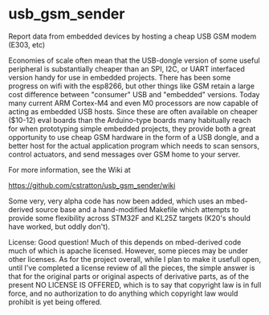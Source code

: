 # usb_gsm_sender
Report data from embedded devices by hosting a cheap USB GSM modem (E303, etc)

Economies of scale often mean that the USB-dongle version of some useful peripheral is substantially cheaper than an SPI, I2C, or UART interfaced version handy for use in embedded projects.  There has been some progress on wifi with the esp8266, but other things like GSM retain a large cost difference between "consumer" USB and "embedded" versions.  Today many current ARM Cortex-M4 and even M0 processors are now capable of acting as embedded USB hosts.  Since these are often available on cheaper ($10-12) eval boards than the Arduino-type boards many habitually reach for when prototyping simple embedded projects, they provide both a great opportunity to use cheap GSM hardware in the form of a USB dongle, and a better host for the actual application program which needs to scan sensors, control actuators, and send messages over GSM home to your server.

For more information, see the Wiki at

https://github.com/cstratton/usb_gsm_sender/wiki

Some very, very alpha code has now been added, which uses an mbed-derived source base and a hand-modified Makefile which attempts to provide some flexibility across STM32F and KL25Z targets (K20's should have worked, but oddly don't).

License: Good question!   Much of this depends on mbed-derived code much of which is apache licensed.  However, some pieces may be under other licenses.  As for the project overall, while I plan to make it usefull open, until I've completed a license review of all the pieces, the simple answer is that for the original parts or original aspects of derivative parts, as of the present NO LICENSE IS OFFERED, which is to say that copyright law is in full force, and no authorization to do anything which copyright law would prohibit is yet being offered.
